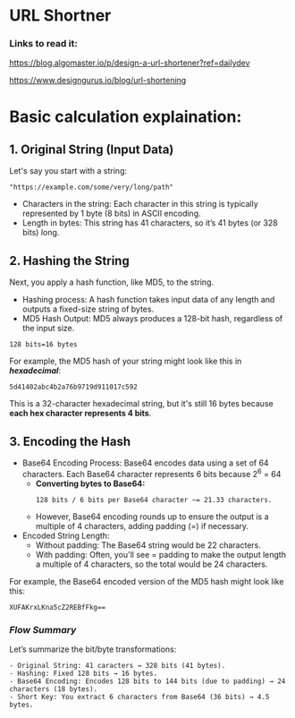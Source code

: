 # URL Shortner

### Links to read it:
https://blog.algomaster.io/p/design-a-url-shortener?ref=dailydev

https://www.designgurus.io/blog/url-shortening




# Basic calculation explaination: 
## **1. Original String (Input Data)**
Let's say you start with a string:
```
"https://example.com/some/very/long/path"
```
- Characters in the string: Each character in this string is typically represented by 1 byte (8 bits) in ASCII encoding.
- Length in bytes: This string has 41 characters, so it’s 41 bytes (or 328 bits) long.

## **2. Hashing the String**
Next, you apply a hash function, like MD5, to the string.
- Hashing process: A hash function takes input data of any length and outputs a fixed-size string of bytes.
- MD5 Hash Output: MD5 always produces a 128-bit hash, regardless of the input size.
```
128 bits=16 bytes
```
For example, the MD5 hash of your string might look like this in ***hexadecimal***:
```
5d41402abc4b2a76b9719d911017c592
```
This is a 32-character hexadecimal string, but it's still 16 bytes because **each hex character represents 4 bits**.

## **3. Encoding the Hash**
- Base64 Encoding Process: Base64 encodes data using a set of 64 characters. Each Base64 character represents 6 bits because 2<sup>6</sup> = 64
    - **Converting bytes to Base64:**
        ```
        128 bits / 6 bits per Base64 character ~= 21.33 characters.
        ```
    - However, Base64 encoding rounds up to ensure the output is a multiple of 4 characters, adding padding (=) if necessary.
- Encoded String Length:
    - Without padding: The Base64 string would be 22 characters.
    - With padding: Often, you'll see = padding to make the output length a multiple of 4 characters, so the total would be 24 characters.

For example, the Base64 encoded version of the MD5 hash might look like this:
```
XUFAKrxLKna5cZ2REBfFkg==
```



### ***Flow Summary***
Let’s summarize the bit/byte transformations:
```
- Original String: 41 caracters → 328 bits (41 bytes).
- Hashing: Fixed 128 bits → 16 bytes.
- Base64 Encoding: Encodes 128 bits to 144 bits (due to padding) → 24 characters (18 bytes).
- Short Key: You extract 6 characters from Base64 (36 bits) → 4.5 bytes.
```